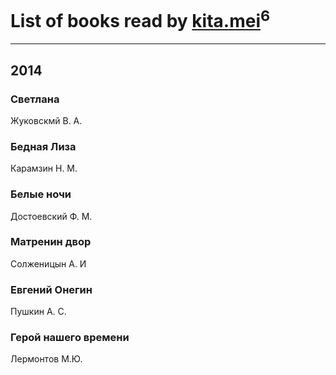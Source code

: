 # List of books read by [kita.mei](http://instagram.com/kita.mei)<sup>6</sup>
---

## 2014

### Светлана
Жуковскмй В. А.


### Бедная Лиза
Карамзин Н. М.


### Белые ночи
Достоевский Ф. М.


### Матренин двор
Солженицын А. И


### Евгений Онегин
Пушкин А. С.


### Герой нашего времени
Лермонтов М.Ю.



